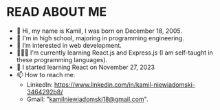 # READ ABOUT ME

- 👋 Hi, my name is Kamil, I was born on December 18, 2005.
- 🏫 I'm in high school, majoring in programming engineering.
- 👀 I’m interested in web development.
- 👨🏻‍💻 I’m currently learning React.js and Express.js (I am self-taught in these programming languages).
- 📖 I started learning React on November 27, 2023 
- 📫 How to reach me:
  - LinkedIn: https://www.linkedin.com/in/kamil-niewiadomski-3464292b8/
  - Gmail: "kamilniewiadomski18@gmail.com".

